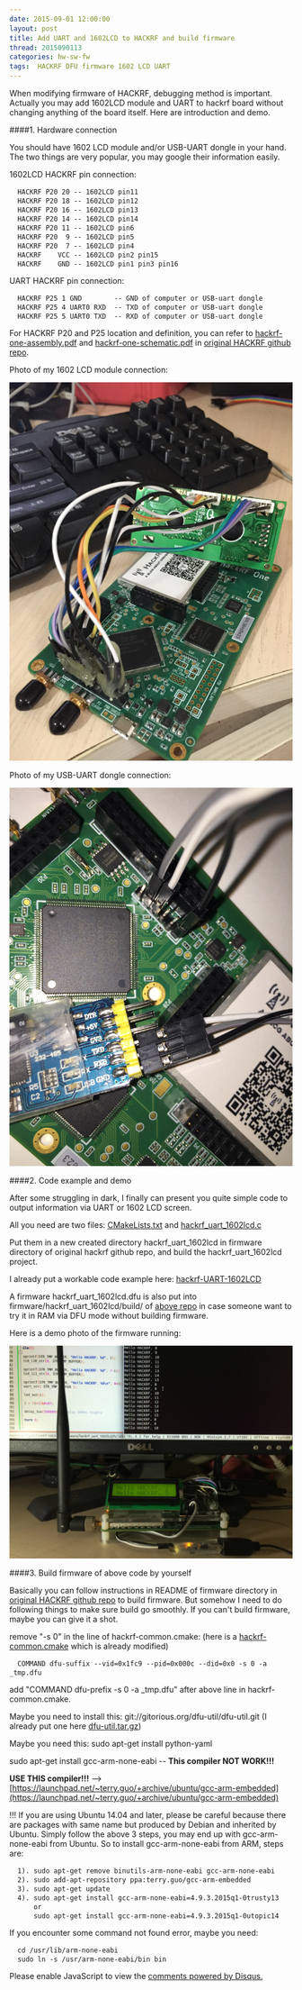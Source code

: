 ```yaml
---
date: 2015-09-01 12:00:00
layout: post
title: Add UART and 1602LCD to HACKRF and build firmware
thread: 2015090113
categories: hw-sw-fw
tags:  HACKRF DFU firmware 1602 LCD UART
---
```


When modifying firmware of HACKRF, debugging method is important. Actually you may add 1602LCD module and UART to hackrf board without changing anything of the board itself. Here are introduction and demo.

####1. Hardware connection

You should have 1602 LCD module and/or USB-UART dongle in your hand. The two things are very popular, you may google their information easily.

1602LCD HACKRF pin connection:

      HACKRF P20 20 -- 1602LCD pin11
      HACKRF P20 18 -- 1602LCD pin12
      HACKRF P20 16 -- 1602LCD pin13
      HACKRF P20 14 -- 1602LCD pin14
      HACKRF P20 11 -- 1602LCD pin6
      HACKRF P20  9 -- 1602LCD pin5
      HACKRF P20  7 -- 1602LCD pin4
      HACKRF    VCC -- 1602LCD pin2 pin15
      HACKRF    GND -- 1602LCD pin1 pin3 pin16
      
 UART HACKRF pin connection:

      HACKRF P25 1 GND        -- GND of computer or USB-uart dongle
      HACKRF P25 4 UART0 RXD  -- TXD of computer or USB-uart dongle
      HACKRF P25 5 UART0 TXD  -- RXD of computer or USB-uart dongle

For HACKRF P20 and P25 location and definition, you can refer to [hackrf-one-assembly.pdf](https://github.com/sdr-x/sdr-x.github.io/blob/master/_resource/hackrf-one-assembly.pdf) and [hackrf-one-schematic.pdf](https://github.com/sdr-x/sdr-x.github.io/blob/master/_resource/hackrf-one-schematic.pdf) in [original HACKRF github repo](https://github.com/mossmann/hackrf).

Photo of my 1602 LCD module connection:

![](../media/hackrf_one_1602LCD.JPG)

Photo of my USB-UART dongle connection:

![](../media/hackrf_one_UART.JPG)

####2. Code example and demo

After some struggling in dark, I finally can present you quite simple code to output information via UART or 1602 LCD screen.

All you need are two files: [CMakeLists.txt](https://github.com/sdr-x/sdr-x.github.io/blob/master/_resource/CMakeLists.txt) and [hackrf_uart_1602lcd.c](https://github.com/sdr-x/sdr-x.github.io/blob/master/_resource/hackrf_uart_1602lcd.c)

Put them in a new created directory hackrf_uart_1602lcd in firmware directory of original hackrf github repo, and build the hackrf_uart_1602lcd project.

I already put a workable code example here: [hackrf-UART-1602LCD](https://github.com/JiaoXianjun/hackrf-UART-1602LCD)

A firmware hackrf_uart_1602lcd.dfu is also put into firmware/hackrf_uart_1602lcd/build/ of [above repo](https://github.com/JiaoXianjun/hackrf-UART-1602LCD) in case someone want to try it in RAM via DFU mode without building firmware.

Here is a demo photo of the firmware running:

![](../media/hackrf_uart_1602lcd.JPG)

####3. Build firmware of above code by yourself

Basically you can follow instructions in README of firmware directory in [original HACKRF github repo](https://github.com/mossmann/hackrf) to build firmware. But somehow I need to do following things to make sure build go smoothly. If you can't build firmware, maybe you can give it a shot.

remove "-s 0" in the line of hackrf-common.cmake: (here is a [hackrf-common.cmake](https://github.com/JiaoXianjun/hackrf-UART-1602LCD/blob/master/firmware/hackrf-common.cmake) which is already modified)

      COMMAND dfu-suffix --vid=0x1fc9 --pid=0x000c --did=0x0 -s 0 -a _tmp.dfu

add "COMMAND dfu-prefix -s 0 -a _tmp.dfu" after above line in hackrf-common.cmake.

Maybe you need to install this: git://gitorious.org/dfu-util/dfu-util.git (I already put one here [dfu-util.tar.gz](https://github.com/sdr-x/sdr-x.github.io/blob/master/_resource/dfu-util.tar.gz))

Maybe you need this: sudo apt-get install python-yaml

sudo apt-get install gcc-arm-none-eabi  -- **This compiler NOT WORK!!!**

**USE THIS compiler!!!** --> [https://launchpad.net/~terry.guo/+archive/ubuntu/gcc-arm-embedded](https://launchpad.net/~terry.guo/+archive/ubuntu/gcc-arm-embedded)

!!! If you are using Ubuntu 14.04 and later, please be careful because there are packages with same name but produced by Debian and inherited by Ubuntu. Simply follow the above 3 steps, you may end up with gcc-arm-none-eabi from Ubuntu. So to install gcc-arm-none-eabi from ARM, steps are:

      1). sudo apt-get remove binutils-arm-none-eabi gcc-arm-none-eabi
      2). sudo add-apt-repository ppa:terry.guo/gcc-arm-embedded
      3). sudo apt-get update
      4). sudo apt-get install gcc-arm-none-eabi=4.9.3.2015q1-0trusty13
          or
          sudo apt-get install gcc-arm-none-eabi=4.9.3.2015q1-0utopic14

If you encounter some command not found error, maybe you need:

      cd /usr/lib/arm-none-eabi
      sudo ln -s /usr/arm-none-eabi/bin bin

<div id="disqus_thread"></div>
<script type="text/javascript">
    /* * * CONFIGURATION VARIABLES: EDIT BEFORE PASTING INTO YOUR WEBPAGE * * */
    var disqus_shortname = 'jiaoxianjun'; // required: replace example with your forum shortname

    /* * * DON'T EDIT BELOW THIS LINE * * */
    (function() {
        var dsq = document.createElement('script'); dsq.type = 'text/javascript'; dsq.async = true;
        dsq.src = '//' + disqus_shortname + '.disqus.com/embed.js';
        (document.getElementsByTagName('head')[0] || document.getElementsByTagName('body')[0]).appendChild(dsq);
    })();
</script>
<noscript>Please enable JavaScript to view the <a href="http://disqus.com/?ref_noscript">comments powered by Disqus.</a></noscript>


<script>
  (function(i,s,o,g,r,a,m){i['GoogleAnalyticsObject']=r;i[r]=i[r]||function(){
  (i[r].q=i[r].q||[]).push(arguments)},i[r].l=1*new Date();a=s.createElement(o),
  m=s.getElementsByTagName(o)[0];a.async=1;a.src=g;m.parentNode.insertBefore(a,m)
  })(window,document,'script','//www.google-analytics.com/analytics.js','ga');

  ga('create', 'UA-56112029-1', 'auto');
  ga('send', 'pageview');

</script>
